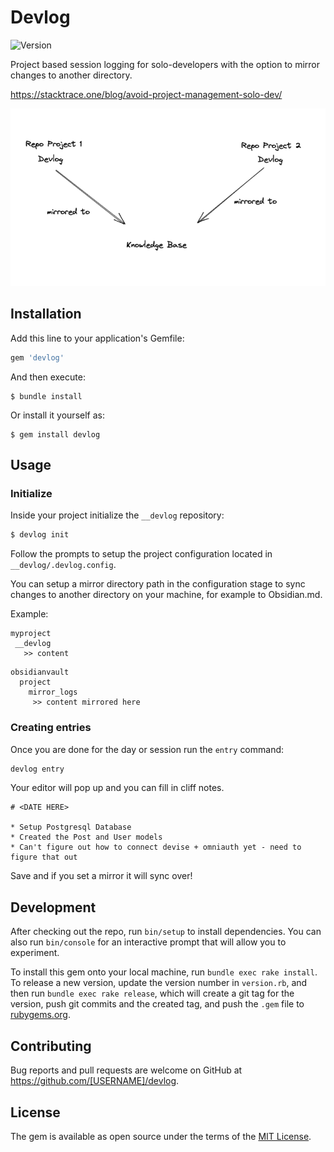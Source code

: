 # Devlog
![Version](https://img.shields.io/badge/version-0.1.0-green)

Project based session logging for solo-developers with the option to mirror changes to another directory.

https://stacktrace.one/blog/avoid-project-management-solo-dev/

![Maintain non-source controlled logs across various projects with mirroring to a single](./docs/mirroring.png)

## Installation

Add this line to your application's Gemfile:

```ruby
gem 'devlog'
```

And then execute:

    $ bundle install

Or install it yourself as:

    $ gem install devlog

## Usage
### Initialize
Inside your project initialize the `__devlog` repository:
```bash
$ devlog init
```

Follow the prompts to setup the project configuration located in `__devlog/.devlog.config`. 

You can setup a mirror directory path in the configuration stage to sync changes to another directory on your machine, for example to Obsidian.md.

Example:

```
myproject
 __devlog
   >> content
```

```
obsidianvault
  project
    mirror_logs
     >> content mirrored here
```

### Creating entries
Once you are done for the day or session run the `entry` command:

```bash
devlog entry
```

Your editor will pop up and you can fill in cliff notes.

```
# <DATE HERE>

* Setup Postgresql Database
* Created the Post and User models
* Can't figure out how to connect devise + omniauth yet - need to figure that out
```

Save and if you set a mirror it will sync over!

## Development

After checking out the repo, run `bin/setup` to install dependencies. You can also run `bin/console` for an interactive prompt that will allow you to experiment.

To install this gem onto your local machine, run `bundle exec rake install`. To release a new version, update the version number in `version.rb`, and then run `bundle exec rake release`, which will create a git tag for the version, push git commits and the created tag, and push the `.gem` file to [rubygems.org](https://rubygems.org).

## Contributing

Bug reports and pull requests are welcome on GitHub at https://github.com/[USERNAME]/devlog.

## License

The gem is available as open source under the terms of the [MIT License](https://opensource.org/licenses/MIT).
